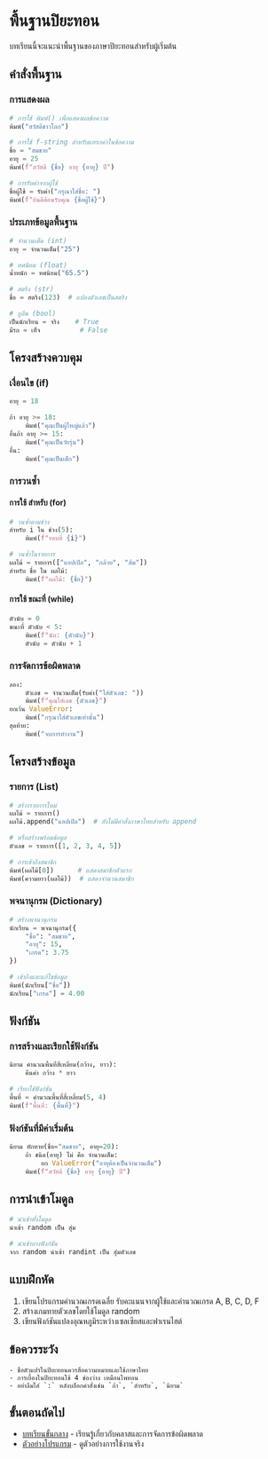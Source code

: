 # พื้นฐานปิยะทอน

บทเรียนนี้จะแนะนำพื้นฐานของภาษาปิยะทอนสำหรับผู้เริ่มต้น

## คำสั่งพื้นฐาน

### การแสดงผล

```python
# การใช้ พิมพ์() เพื่อแสดงผลข้อความ
พิมพ์("สวัสดีชาวโลก")

# การใช้ f-string สำหรับแทรกค่าในข้อความ
ชื่อ = "สมชาย"
อายุ = 25
พิมพ์(f"สวัสดี {ชื่อ} อายุ {อายุ} ปี")

# การรับค่าจากผู้ใช้
ชื่อผู้ใช้ = รับค่า("กรุณาใส่ชื่อ: ")
พิมพ์(f"ยินดีต้อนรับคุณ {ชื่อผู้ใช้}")
```

### ประเภทข้อมูลพื้นฐาน

```python
# จำนวนเต็ม (int)
อายุ = จำนวนเต็ม("25")

# ทศนิยม (float)
น้ำหนัก = ทศนิยม("65.5")

# สตริง (str)
ชื่อ = สตริง(123)  # แปลงตัวเลขเป็นสตริง

# บูลีน (bool)
เป็นนักเรียน = จริง    # True
มีรถ = เท็จ          # False
```

## โครงสร้างควบคุม

### เงื่อนไข (if)

```python
อายุ = 18

ถ้า อายุ >= 18:
    พิมพ์("คุณเป็นผู้ใหญ่แล้ว")
อื่นถ้า อายุ >= 15:
    พิมพ์("คุณเป็นวัยรุ่น")
อื่น:
    พิมพ์("คุณเป็นเด็ก")
```

### การวนซ้ำ

#### การใช้ สำหรับ (for)

```python
# วนซ้ำตามช่วง
สำหรับ i ใน ช่วง(5):
    พิมพ์(f"รอบที่ {i}")

# วนซ้ำในรายการ
ผลไม้ = รายการ(["แอปเปิล", "กล้วย", "ส้ม"])
สำหรับ ชื่อ ใน ผลไม้:
    พิมพ์(f"ผลไม้: {ชื่อ}")
```

#### การใช้ ขณะที่ (while)

```python
ตัวนับ = 0
ขณะที่ ตัวนับ < 5:
    พิมพ์(f"นับ: {ตัวนับ}")
    ตัวนับ = ตัวนับ + 1
```

### การจัดการข้อผิดพลาด

```python
ลอง:
    ตัวเลข = จำนวนเต็ม(รับค่า("ใส่ตัวเลข: "))
    พิมพ์(f"คุณใส่เลข {ตัวเลข}")
ยกเว้น ValueError:
    พิมพ์("กรุณาใส่ตัวเลขเท่านั้น")
สุดท้าย:
    พิมพ์("จบการทำงาน")
```

## โครงสร้างข้อมูล

### รายการ (List)

```python
# สร้างรายการใหม่
ผลไม้ = รายการ()
ผลไม้.append("แอปเปิล")  # ยังไม่มีคำสั่งภาษาไทยสำหรับ append

# หรือสร้างพร้อมข้อมูล
ตัวเลข = รายการ([1, 2, 3, 4, 5])

# การเข้าถึงสมาชิก
พิมพ์(ผลไม้[0])      # แสดงสมาชิกตัวแรก
พิมพ์(ความยาว(ผลไม้))  # แสดงจำนวนสมาชิก
```

### พจนานุกรม (Dictionary)

```python
# สร้างพจนานุกรม
นักเรียน = พจนานุกรม({
    "ชื่อ": "สมชาย",
    "อายุ": 15,
    "เกรด": 3.75
})

# เข้าถึงและแก้ไขข้อมูล
พิมพ์(นักเรียน["ชื่อ"])
นักเรียน["เกรด"] = 4.00
```

## ฟังก์ชัน

### การสร้างและเรียกใช้ฟังก์ชัน

```python
นิยาม คำนวณพื้นที่สี่เหลี่ยม(กว้าง, ยาว):
    คืนค่า กว้าง * ยาว

# เรียกใช้ฟังก์ชัน
พื้นที่ = คำนวณพื้นที่สี่เหลี่ยม(5, 4)
พิมพ์(f"พื้นที่: {พื้นที่}")
```

### ฟังก์ชันที่มีค่าเริ่มต้น

```python
นิยาม ทักทาย(ชื่อ="สมชาย", อายุ=20):
    ถ้า ชนิด(อายุ) ไม่ คือ จำนวนเต็ม:
        ยก ValueError("อายุต้องเป็นจำนวนเต็ม")
    พิมพ์(f"สวัสดี {ชื่อ} อายุ {อายุ} ปี")
```

## การนำเข้าโมดูล

```python
# นำเข้าทั้งโมดูล
นำเข้า random เป็น สุ่ม

# นำเข้าบางฟังก์ชัน
จาก random นำเข้า randint เป็น สุ่มตัวเลข
```

## แบบฝึกหัด

1. เขียนโปรแกรมคำนวณเกรดเฉลี่ย รับคะแนนจากผู้ใช้และคำนวณเกรด A, B, C, D, F
2. สร้างเกมทายตัวเลขโดยใช้โมดูล random
3. เขียนฟังก์ชันแปลงอุณหภูมิระหว่างเซลเซียสและฟาเรนไฮต์

## ข้อควรระวัง

```{warning}
- ชื่อตัวแปรในปิยะทอนควรสื่อความหมายและใช้ภาษาไทย
- การเยื้องในปิยะทอนใช้ 4 ช่องว่าง เหมือนไพทอน
- อย่าลืมใส่ `:` หลังบล็อกคำสั่งเช่น `ถ้า`, `สำหรับ`, `นิยาม`
```

## ขั้นตอนถัดไป

- [บทเรียนขั้นกลาง](intermediate.md) - เรียนรู้เกี่ยวกับคลาสและการจัดการข้อผิดพลาด
- [ตัวอย่างโปรแกรม](../examples/basic_examples.md) - ดูตัวอย่างการใช้งานจริง
